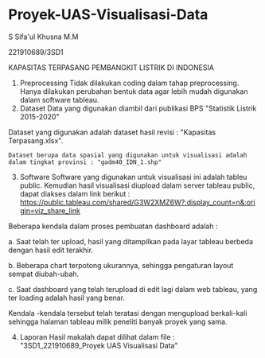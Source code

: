 # Proyek-UAS-Visualisasi-Data
S Sifa'ul Khusna M.M

221910689/3SD1

KAPASITAS TERPASANG PEMBANGKIT LISTRIK DI INDONESIA

1. Preprocessing
Tidak dilakukan coding dalam tahap preprocessing. Hanya dilakukan perubahan bentuk data agar lebih mudah digunakan dalam software tableau.
2. Dataset
Data yang digunakan diambil dari publikasi BPS "Statistik Listrik 2015-2020"

Dataset yang digunakan adalah dataset hasil revisi : "Kapasitas Terpasang.xlsx".

	Dataset berupa data spasial yang digunakan untuk visualisasi adalah dalam tingkat provinsi : "gadm40_IDN_1.shp"

3. Software
Software yang digunakan untuk visualisasi ini adalah tableu public. Kemudian hasil visualisasi diupload dalam server tableau public, dapat diakses dalam link berikut :
https://public.tableau.com/shared/G3W2XMZ6W?:display_count=n&:origin=viz_share_link

Beberapa kendala dalam proses pembuatan dashboard adalah :

a. Saat telah ter upload, hasil yang ditampilkan pada layar tableau berbeda dengan hasil edit terakhir.

b. Beberapa chart terpotong ukurannya, sehingga pengaturan layout sempat diubah-ubah.

c. Saat dashboard yang telah terupload di edit lagi dalam web tableau, yang ter loading adalah hasil yang benar. 

Kendala -kendala tersebut telah teratasi dengan mengupload berkali-kali sehingga halaman tableau milik peneliti banyak proyek yang sama.

4. Laporan
Hasil makalah dapat dilihat dalam file : "3SD1_221910689_Proyek UAS Visualisasi Data"
